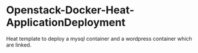 Openstack-Docker-Heat-ApplicationDeployment
===========================================

Heat template to deploy a mysql container and a wordpress container which are linked.
